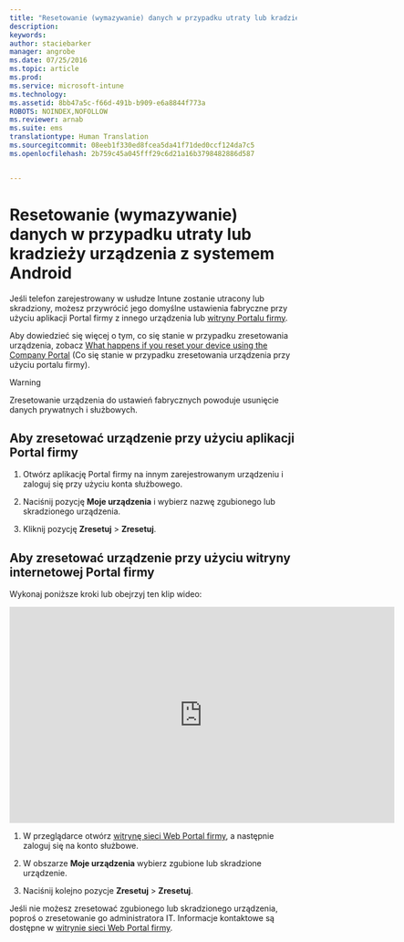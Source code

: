 ```yaml
---
title: "Resetowanie (wymazywanie) danych w przypadku utraty lub kradzieży urządzenia z systemem Android | Microsoft Intune"
description: 
keywords: 
author: staciebarker
manager: angrobe
ms.date: 07/25/2016
ms.topic: article
ms.prod: 
ms.service: microsoft-intune
ms.technology: 
ms.assetid: 8bb47a5c-f66d-491b-b909-e6a8844f773a
ROBOTS: NOINDEX,NOFOLLOW
ms.reviewer: arnab
ms.suite: ems
translationtype: Human Translation
ms.sourcegitcommit: 08eeb1f330ed8fcea5da41f71ded0ccf124da7c5
ms.openlocfilehash: 2b759c45a045fff29c6d21a16b3798482886d587


---
```



# Resetowanie (wymazywanie) danych w przypadku utraty lub kradzieży urządzenia z systemem Android

Jeśli telefon zarejestrowany w usłudze Intune zostanie utracony lub skradziony, możesz przywrócić jego domyślne ustawienia fabryczne przy użyciu aplikacji Portal firmy z innego urządzenia lub [witryny Portalu firmy](http://portal.manage.microsoft.com).

Aby dowiedzieć się więcej o tym, co się stanie w przypadku zresetowania urządzenia, zobacz [What happens if you reset your device using the Company Portal](what-happens-if-you-reset-your-device-using-the-company-portal-android.md) (Co się stanie w przypadku zresetowania urządzenia przy użyciu portalu firmy).

> [!WARNING]
> Zresetowanie urządzenia do ustawień fabrycznych powoduje usunięcie danych prywatnych i służbowych.

## Aby zresetować urządzenie przy użyciu aplikacji Portal firmy

1.  Otwórz aplikację Portal firmy na innym zarejestrowanym urządzeniu i zaloguj się przy użyciu konta służbowego.

2.  Naciśnij pozycję **Moje urządzenia** i wybierz nazwę zgubionego lub skradzionego urządzenia.

3.  Kliknij pozycję **Zresetuj** &gt; **Zresetuj**.

## Aby zresetować urządzenie przy użyciu witryny internetowej Portal firmy

Wykonaj poniższe kroki lub obejrzyj ten klip wideo:

<iframe width="675" height="379" src="https://www.youtube.com/embed/6e73o7f8gxE" frameborder="0" allowfullscreen></iframe>

1.  W przeglądarce otwórz [witrynę sieci Web Portal firmy](http://portal.manage.microsoft.com), a następnie zaloguj się na konto służbowe.

2.  W obszarze **Moje urządzenia** wybierz zgubione lub skradzione urządzenie.

3.  Naciśnij kolejno pozycje **Zresetuj** &gt; **Zresetuj**.

Jeśli nie możesz zresetować zgubionego lub skradzionego urządzenia, poproś o zresetowanie go administratora IT. Informacje kontaktowe są dostępne w [witrynie sieci Web Portal firmy](http://portal.manage.microsoft.com).





<!--HONumber=Aug16_HO5-->


